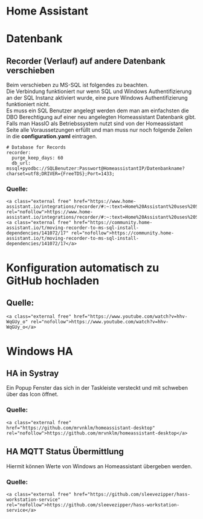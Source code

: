 # Home Assistant

# <span class="mw-headline" id="bkmrk-datenbank-1">Datenbank</span>

## <span id="bkmrk-"></span><span class="mw-headline" id="bkmrk-recorder-%28verlauf%29-a-1">Recorder (Verlauf) auf andere Datenbank verschieben</span>

Beim verschieben zu MS-SQL ist folgendes zu beachten.  
Die Verbindung funktioniert nur wenn SQL und Windows Authentifizierung an der SQL Instanz aktiviert wurde, eine pure Windows Authentifizierung funktioniert nicht.  
Es muss ein SQL Benutzer angelegt werden dem man am einfachsten die DBO Berechtigung auf einer neu angelegten Homeassistant Datenbank gibt.  
Falls man HassIO als Betriebssystem nutzt sind von der Homeassistant Seite alle Voraussetzungen erfüllt und man muss nur noch folgende Zeilen in die **configuration.yaml** eintragen.

```
# Database for Records
recorder:
  purge_keep_days: 60
  db_url: mssql+pyodbc://SQLBenutzer:Passwort@HomeassistantIP/Datenbankname?charset=utf8;DRIVER={FreeTDS};Port=1433;
```

### <span class="mw-headline" id="bkmrk-quelle%3A-1">Quelle:</span>

```
<a class="external free" href="https://www.home-assistant.io/integrations/recorder/#:~:text=Home%20Assistant%20uses%20SQLAlchemy%2C%20which,does%20not%20require%20any%20configuration" rel="nofollow">https://www.home-assistant.io/integrations/recorder/#:~:text=Home%20Assistant%20uses%20SQLAlchemy%2C%20which,does%20not%20require%20any%20configuration</a>.
<a class="external free" href="https://community.home-assistant.io/t/moving-recorder-to-ms-sql-install-dependencies/141072/17" rel="nofollow">https://community.home-assistant.io/t/moving-recorder-to-ms-sql-install-dependencies/141072/17</a>
```

# <span class="mw-headline" id="bkmrk-konfiguration-automa-1">Konfiguration automatisch zu GitHub hochladen</span>

## <span class="mw-headline" id="bkmrk-quelle%3A-3">Quelle:</span>

```
<a class="external free" href="https://www.youtube.com/watch?v=hhv-WqGUy_o" rel="nofollow">https://www.youtube.com/watch?v=hhv-WqGUy_o</a>
```

# <span class="mw-headline" id="bkmrk-windows-ha-1">Windows HA</span>

## <span class="mw-headline" id="bkmrk-ha-in-systray-1">HA in Systray</span>

Ein Popup Fenster das sich in der Taskleiste versteckt und mit schweben über das Icon öffnet.

### <span class="mw-headline" id="bkmrk-quelle%3A-5">Quelle:</span>

```
<a class="external free" href="https://github.com/mrvnklm/homeassistant-desktop" rel="nofollow">https://github.com/mrvnklm/homeassistant-desktop</a>
```

## <span id="bkmrk--1"></span><span class="mw-headline" id="bkmrk-ha-mqtt-status-%C3%9Cberm-1">HA MQTT Status Übermittlung</span>

Hiermit können Werte von Windows an Homeassistant übergeben werden.

### <span class="mw-headline" id="bkmrk-quelle%3A-7">Quelle:</span>

```
<a class="external free" href="https://github.com/sleevezipper/hass-workstation-service" rel="nofollow">https://github.com/sleevezipper/hass-workstation-service</a>
```
